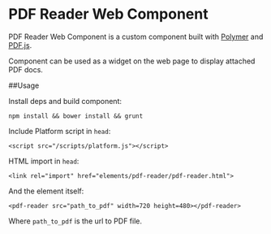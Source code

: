 PDF Reader Web Component
==========

PDF Reader Web Component is a custom component built with <a href="http://www.polymer-project.org/">Polymer</a> and <a href="https://github.com/mozilla/pdf.js">PDF.js</a>.

Component can be used as a widget on the web page to display attached PDF docs.

##Usage

Install deps and build component:

`npm install && bower install && grunt`

Include Platform script in `head`:

`<script src="/scripts/platform.js"></script>`

HTML import in `head`:

`<link rel="import" href="elements/pdf-reader/pdf-reader.html">`

And the element itself:

`<pdf-reader src="path_to_pdf" width=720 height=480></pdf-reader>`

Where `path_to_pdf` is the url to PDF file.
